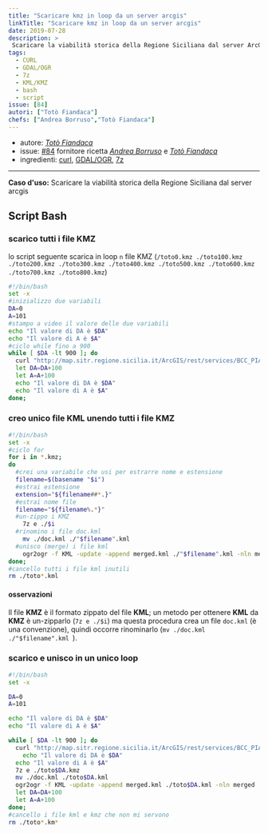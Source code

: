 ```yaml
---
title: "Scaricare kmz in loop da un server arcgis"
linkTitle: "Scaricare kmz in loop da un server arcgis"
date: 2019-07-28
description: >
 Scaricare la viabilità storica della Regione Siciliana dal server ArcGIS.
tags:
  - CURL
  - GDAL/OGR
  - 7z
  - KML/KMZ
  - bash
  - script
issue: [84]
autori: ["Totò Fiandaca"]
chefs: ["Andrea Borruso","Totò Fiandaca"]
---
```


* autore: _[Totò Fiandaca](https://twitter.com/totofiandaca?lang=it)_
* issue: [#84](https://github.com/opendatasicilia/tansignari/issues/84) fornitore ricetta *[Andrea Borruso](https://twitter.com/aborruso?lang=it)* e *[Totò Fiandaca](https://twitter.com/totofiandaca?lang=it)*
* ingredienti: [curl](https://curl.haxx.se/), [GDAL/OGR](https://gdal.org/programs/ogr2ogr.html), [7z](https://manpages.debian.org/jessie/p7zip-full/7za.1.en.html)

---

**Caso d'uso:** Scaricare la viabilità storica della Regione Siciliana dal server arcgis

## Script Bash

### scarico tutti i file KMZ
lo script seguente scarica in loop `n` file KMZ (`/toto0.kmz ./toto100.kmz ./toto200.kmz ./toto300.kmz ./toto400.kmz ./toto500.kmz ./toto600.kmz ./toto700.kmz ./toto800.kmz`)

```bash
#!/bin/bash
set -x
#inizializzo due variabili
DA=0
A=101
#stampo a video il valore delle due variabili
echo "Il valore di DA è $DA"
echo "Il valore di A è $A"
#ciclo while fino a 900
while [ $DA -lt 900 ]; do
  curl "http://map.sitr.regione.sicilia.it/ArcGIS/rest/services/BCC_PIANI_PAESAGGISTICI/CT_Componenti_Paesaggio_2018/MapServer/9/query?text=&geometry=&geometryType=esriGeometryEnvelope&inSR=&spatialRel=esriSpatialRelIntersects&where=objectid+%3E%3D$DA+AND+objectid+%3C%3D$A&returnGeometry=true&outSR=&outFields=*&f=KMZ" >toto$DA.kmz
  let DA=DA+100
  let A=A+100
  echo "Il valore di DA è $DA"
  echo "Il valore di A è $A"
done;
```

### creo unico file KML unendo tutti i file KMZ

```bash
#!/bin/bash
set -x
#ciclo for
for i in *.kmz;
do
  #crei una variabile che usi per estrarre nome e estensione
  filename=$(basename "$i")
  #estrai estensione
  extension="${filename##*.}"
  #estrai nome file
  filename="${filename%.*}"
  #un-zippo i KMZ
	7z e ./$i
  #rinomino i file doc.kml
	mv ./doc.kml ./"$filename".kml
  #unisco (merge) i file kml
	ogr2ogr -f KML -update -append merged.kml ./"$filename".kml -nln merged
done;
#cancello tutti i file kml inutili
rm ./toto*.kml
```

#### osservazioni

Il file **KMZ** è il formato zippato del file **KML**; un metodo per ottenere **KML** da **KMZ** è un-zipparlo (`7z e ./$i`) ma questa procedura crea un file `doc.kml` (è una convenzione), quindi occorre rinominarlo (`mv ./doc.kml ./"$filename".kml `).

### scarico e unisco in un unico loop

```bash
#!/bin/bash
set -x

DA=0
A=101

echo "Il valore di DA è $DA"
echo "Il valore di A è $A"

while [ $DA -lt 900 ]; do
  curl "http://map.sitr.regione.sicilia.it/ArcGIS/rest/services/BCC_PIANI_PAESAGGISTICI/CT_Componenti_Paesaggio_2018/MapServer/9/query?text=&geometry=&geometryType=esriGeometryEnvelope&inSR=&spatialRel=esriSpatialRelIntersects&where=objectid+%3E%3D$DA+AND+objectid+%3C%3D$A&returnGeometry=true&outSR=&outFields=*&f=KMZ" >toto$DA.kmz
    echo "Il valore di DA è $DA"
  echo "Il valore di A è $A"
  7z e ./toto$DA.kmz
  mv ./doc.kml ./toto$DA.kml
  ogr2ogr -f KML -update -append merged.kml ./toto$DA.kml -nln merged
  let DA=DA+100
  let A=A+100
done;
#cancello i file kml e kmz che non mi servono
rm ./toto*.km*
```
